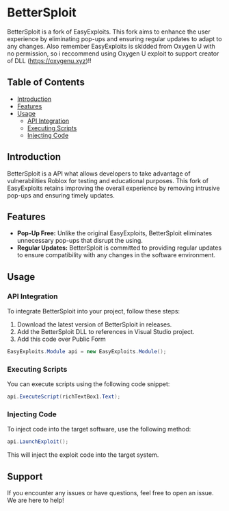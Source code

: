 # BetterSploit

BetterSploit is a fork of EasyExploits. This fork aims to enhance the user experience by eliminating pop-ups and ensuring regular updates to adapt to any changes.
Also remember EasyExploits is skidded from Oxygen U with no permission, so i reccommend using Oxygen U exploit to support creator of DLL (https://oxygenu.xyz)!!

## Table of Contents
- [Introduction](#introduction)
- [Features](#features)
- [Usage](#usage)
  - [API Integration](#api-integration)
  - [Executing Scripts](#executing-scripts)
  - [Injecting Code](#injecting-code)

## Introduction

BetterSploit is a API what allows developers to take advantage of vulnerabilities Roblox for testing and educational purposes. This fork of EasyExploits retains improving the overall experience by removing intrusive pop-ups and ensuring timely updates.

## Features

- **Pop-Up Free:** Unlike the original EasyExploits, BetterSploit eliminates unnecessary pop-ups that disrupt the using.
- **Regular Updates:** BetterSploit is committed to providing regular updates to ensure compatibility with any changes in the software environment.

## Usage

### API Integration

To integrate BetterSploit into your project, follow these steps:

1. Download the latest version of BetterSploit in releases.
2. Add the BetterSploit DLL to references in Visual Studio project.
3. Add this code over Public Form
```csharp
EasyExploits.Module api = new EasyExploits.Module();
```

### Executing Scripts

You can execute scripts using the following code snippet:

```csharp
api.ExecuteScript(richTextBox1.Text);
```

### Injecting Code
To inject code into the target software, use the following method:
```csharp
api.LaunchExploit();
```
This will inject the exploit code into the target system.

## Support
If you encounter any issues or have questions, feel free to open an issue. We are here to help!
